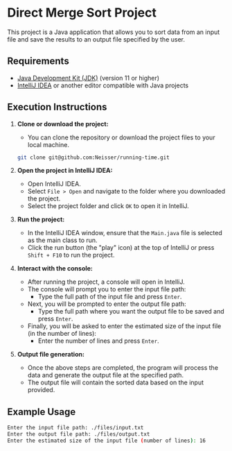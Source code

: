 # Direct Merge Sort Project

This project is a Java application that allows you to sort data from an input file and save the results to an output file specified by the user.

## Requirements

- [Java Development Kit (JDK)](https://www.oracle.com/java/technologies/javase-jdk11-downloads.html) (version 11 or higher)
- [IntelliJ IDEA](https://www.jetbrains.com/idea/download/) or another editor compatible with Java projects

## Execution Instructions

1. **Clone or download the project:**

    - You can clone the repository or download the project files to your local machine.

    ```bash
    git clone git@github.com:Neisser/running-time.git
   ```

2. **Open the project in IntelliJ IDEA:**

    - Open IntelliJ IDEA.
    - Select `File > Open` and navigate to the folder where you downloaded the project.
    - Select the project folder and click `OK` to open it in IntelliJ.

3. **Run the project:**

    - In the IntelliJ IDEA window, ensure that the `Main.java` file is selected as the main class to run.
    - Click the run button (the "play" icon) at the top of IntelliJ or press `Shift + F10` to run the project.

4. **Interact with the console:**

    - After running the project, a console will open in IntelliJ.
    - The console will prompt you to enter the input file path:
        - Type the full path of the input file and press `Enter`.
    - Next, you will be prompted to enter the output file path:
        - Type the full path where you want the output file to be saved and press `Enter`.
    - Finally, you will be asked to enter the estimated size of the input file (in the number of lines):
        - Enter the number of lines and press `Enter`.

5. **Output file generation:**

    - Once the above steps are completed, the program will process the data and generate the output file at the specified path.
    - The output file will contain the sorted data based on the input provided.

## Example Usage

```bash
Enter the input file path: ./files/input.txt
Enter the output file path: ./files/output.txt
Enter the estimated size of the input file (number of lines): 16
```